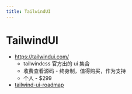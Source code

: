 ```yaml
---
title: TailwindUI
---
```


# TailwindUI

- https://tailwindui.com/
  - tailwindcss 官方出的 ui 集合
  - 收费查看源码 - 终身制，值得购买，作为支持
  - 个人 - $299
- [tailwind-ui-roadmap](https://trello.com/b/Nh6e9w8Q/tailwind-ui-roadmap)
